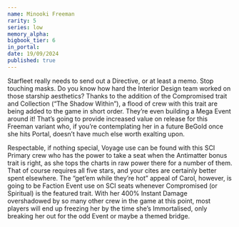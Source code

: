 ```yaml
---
name: Minooki Freeman
rarity: 5
series: low
memory_alpha:
bigbook_tier: 6
in_portal:
date: 19/09/2024
published: true
---
```


Starfleet really needs to send out a Directive, or at least a memo. Stop touching masks. Do you know how hard the Interior Design team worked on those starship aesthetics?
Thanks to the addition of the Compromised trait and Collection (“The Shadow Within”), a flood of crew with this trait are being added to the game in short order. They’re even building a Mega Event around it! That’s going to provide increased value on release for this Freeman variant who, if you’re contemplating her in a future BeGold once she hits Portal, doesn’t have much else worth exalting upon.

Respectable, if nothing special, Voyage use can be found with this SCI Primary crew who has the power to take a seat when the Antimatter bonus trait is right, as she tops the charts in raw power there for a number of them. That of course requires all five stars, and your cites are certainly better spent elsewhere. The “get’em while they’re hot” appeal of Carol, however, is going to be Faction Event use on SCI seats whenever Compromised (or Spiritual) is the featured trait. With her 400% Instant Damage overshadowed by so many other crew in the game at this point, most players will end up freezing her by the time she’s Immortalised, only breaking her out for the odd Event or maybe a themed bridge.
